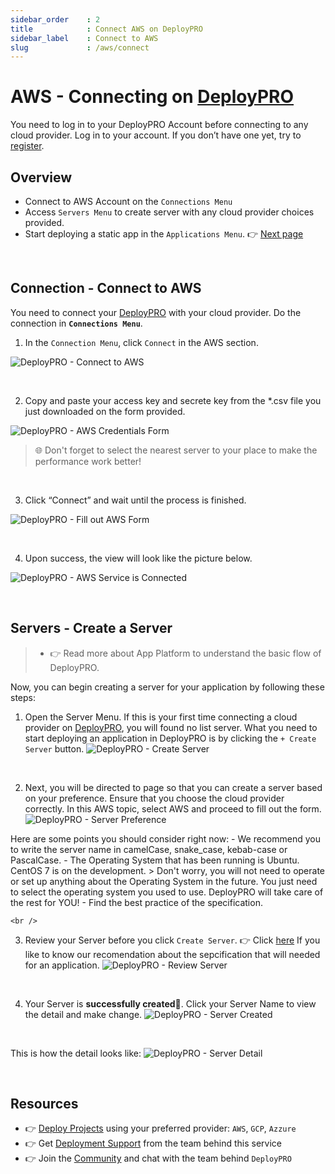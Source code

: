 ```yaml
---
sidebar_order    : 2
title            : Connect AWS on DeployPRO
sidebar_label    : Connect to AWS
slug             : /aws/connect
---
```


# AWS - Connecting on [DeployPRO](deploypro.dev)

You need to log in to your DeployPRO Account before connecting to any cloud provider. Log in to your account. If you don’t have one yet, try to [register](https://www.docs.deploypro.dev/app-platform-do/intro).

## Overview
- Connect to AWS Account on the `Connections Menu`
- Access `Servers Menu` to create server with any cloud provider choices provided.
- Start deploying a static app in the `Applications Menu`. 👉 [Next page](https://www.docs.deploypro.dev/aws/create-static-app)

<br />

## Connection - Connect to AWS
You need to connect your [DeployPRO](https://deploypro.dev/) with your cloud provider. Do the connection in **`Connections Menu`**.

1. In the `Connection Menu`, click `Connect` in the AWS section.

  ![DeployPRO - Connect to AWS](https://github.com/app-generator/deploypro-docs/assets/46531367/ee4ad184-bd13-4c1c-b6b9-3ad981661dac)

<br />

2. Copy and paste your access key and secrete key from the *.csv file you just downloaded on the form provided.

  ![DeployPRO - AWS Credentials Form](https://github.com/app-generator/deploypro-docs/assets/46531367/7ddfa791-f728-4e63-a41d-b126ed4b4a83)

  > 🌐 Don't forget to select the nearest server to your place to make the performance work better!

<br />

3. Click “Connect” and wait until the process is finished.

  ![DeployPRO - Fill out AWS Form](https://github.com/app-generator/deploypro-docs/assets/46531367/4f577279-d8c8-4b4a-8b23-8af8eb48e7eb)

<br />

4. Upon success, the view will look like the picture below.

  ![DeployPRO - AWS Service is Connected](https://github.com/app-generator/deploypro-docs/assets/46531367/28f2def4-631e-4a5b-b5c7-debc5ff8ef24)

<br />

## Servers - Create a Server

> - 👉 Read more about App Platform to understand the basic flow of DeployPRO.

Now, you can begin creating a server for your application by following these steps:

1. Open the Server Menu. If this is your first time connecting a cloud provider on [DeployPRO](https://deploypro.dev/), you will found no list server. What you need to start deploying an application in DeployPRO is by clicking the `+ Create Server` button.
  ![DeployPRO - Create Server](https://github.com/app-generator/deploypro-docs/assets/46531367/ed18562b-e9c3-41ae-8be0-0241b7f5b97a)
  <br />

2. Next, you will be directed to page so that you can create a server based on your preference. Ensure that you choose the cloud provider correctly. In this AWS topic, select AWS and proceed to fill out the form.
  ![DeployPRO - Server Preference](https://github.com/app-generator/deploypro-docs/assets/46531367/7d8cefd5-1a3c-4d5a-bac0-19887e5d205e)

  Here are some points you should consider right now:
    - We recommend you to write the server name in camelCase, snake_case, kebab-case or PascalCase.
    - The Operating System that has been running is Ubuntu. CentOS 7 is on the development.
      > Don't worry, you will not need to operate or set up anything about the Operating System in the future. You just need to select the operating system you used to use. DeployPRO will take care of the rest for YOU!
    - Find the best practice of the specification.

    <br />

3. Review your Server before you click `Create Server`.
   👉 Click [here](comingsoon) If you like to know our recomendation about the sepcification that will needed for an application.
  ![DeployPRO - Review Server](https://github.com/app-generator/deploypro-docs/assets/46531367/47ffdc27-3d86-43ce-938f-8d130c5d0115)
  <br />

4. Your Server is **successfully created🙌**. Click your Server Name to view the detail and make change.
  ![DeployPRO - Server Created](https://github.com/app-generator/deploypro-docs/assets/46531367/3343b64d-e165-44c3-8227-3499420eb78d)
  <br />

  This is how the detail looks like:
  ![DeployPRO - Server Detail](https://github.com/app-generator/deploypro-docs/assets/46531367/12b6a82b-0dbf-4466-869d-89eddbae89fa)


<br />

## Resources

- 👉 [Deploy Projects](https://deploypro.dev/) using your preferred provider: `AWS`, `GCP`, `Azzure`
- 👉 Get [Deployment Support](https://deploypro.dev/support/) from the team behind this service
- 👉 Join the [Community](https://discord.gg/qQhjQZhnur) and chat with the team behind `DeployPRO`

